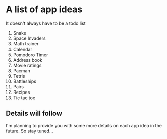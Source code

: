 # A list of app ideas
It doesn't always have to be a todo list 

1. Snake
2. Space Invaders
3. Math trainer
4. Calendar
5. Pomodoro Timer
6. Address book
7. Movie ratings
8. Pacman
9. Tetris
10. Battleships
11. Pairs
12. Recipes 
13. Tic tac toe

## Details will follow
I'm planning to provide you with some more details on each app idea in the future. So stay tuned...